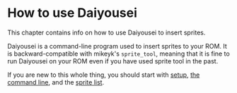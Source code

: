 # How to use Daiyousei
This chapter contains info on how to use Daiyousei to insert sprites.

Daiyousei is a command-line program used to insert sprites to your ROM.
It is backward-compatible with mikeyk's `sprite_tool`, meaning that it is fine
to run Daiyousei on your ROM even if you have used sprite tool in the past.

If you are new to this whole thing, you should start with [setup](how-to-use/setup.html),
[the command line](how-to-use/cmd.md), and the [sprite list](how-to-use/sprite-list.html).
